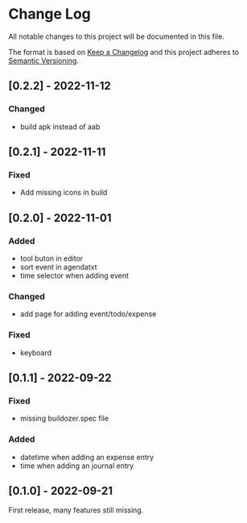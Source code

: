 # Change Log
All notable changes to this project will be documented in this file.
 
The format is based on [Keep a Changelog](http://keepachangelog.com/)
and this project adheres to [Semantic Versioning](http://semver.org/).

## [0.2.2] - 2022-11-12
### Changed
- build apk instead of aab

## [0.2.1] - 2022-11-11
### Fixed
- Add missing icons in build

## [0.2.0] - 2022-11-01
### Added
- tool buton in editor
- sort event in agendatxt
- time selector when adding event
### Changed
- add page for adding event/todo/expense
### Fixed 
- keyboard

## [0.1.1] - 2022-09-22
### Fixed
- missing buildozer.spec file
### Added
- datetime when adding an expense entry
- time when adding an journal entry

## [0.1.0] - 2022-09-21

First release, many features still missing.
